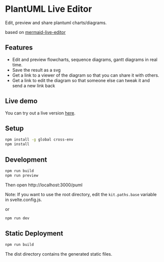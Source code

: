 # PlantUML Live Editor

Edit, preview and share plantuml charts/diagrams.

based on [mermaid-live-editor](https://github.com/mermaid-js/mermaid-live-editor)

## Features

- Edit and preview flowcharts, sequence diagrams, gantt diagrams in real time.
- Save the result as a svg
- Get a link to a viewer of the diagram so that you can share it with others.
- Get a link to edit the diagram so that someone else can tweak it and send a new link back

## Live demo

You can try out a live version [here](https://panjianning.com/puml/).

## Setup
```bash
npm install -g global cross-env
npm install
```
## Development

```bash
npm run build
npm run preview
```

Then open http://localhost:3000/puml

Note: If you want to use the root directory, edit the `kit.paths.base` variable in svelte.config.js.

or

``` bash
npm run dev
```

## Static Deployment

```bash
npm run build
```

The dist directory contains the generated static files.

